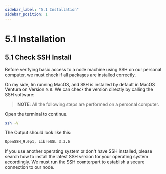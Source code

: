 ```yaml
---
sidebar_label: "5.1 Installation"
sidebar_position: 1
---
```


# 5.1 Installation

## 5.1 Check SSH Install

Before verifying basic access to a node machine using SSH on our personal computer, we must check if all packages are installed correctly.

On my side, Im running MacOS, and SSH is installed by default in MacOS Ventura on Version `9.0`. We can check the version directly by calling the SSH software:

> **NOTE**: All the following steps are performed on a personal computer.

Open the terminal to continue.

```sh
ssh -V
```

The Output should look like this:

```sh
OpenSSH_9.0p1, LibreSSL 3.3.6
```

If you use another operating system or don't have SSH installed, please search how to install the latest SSH version for your operating system accordingly. We must run the SSH counterpart to establish a secure connection to our node.
